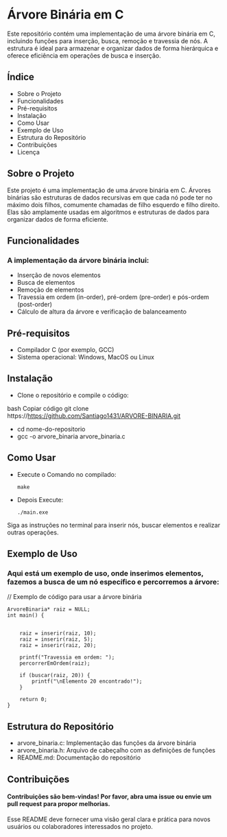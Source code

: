 # Árvore Binária em C
Este repositório contém uma implementação de uma árvore binária em C, incluindo funções para inserção, busca, remoção e travessia de nós. A estrutura é ideal para armazenar e organizar dados de forma hierárquica e oferece eficiência em operações de busca e inserção.
## Índice
- Sobre o Projeto
- Funcionalidades
- Pré-requisitos
- Instalação
- Como Usar
- Exemplo de Uso
- Estrutura do Repositório
- Contribuições
- Licença

  
## Sobre o Projeto
Este projeto é uma implementação de uma árvore binária em C. Árvores binárias são estruturas de dados recursivas em que cada nó pode ter no máximo dois filhos, comumente chamadas de filho esquerdo e filho direito. Elas são amplamente usadas em algoritmos e estruturas de dados para organizar dados de forma eficiente.

## Funcionalidades
### A implementação da árvore binária inclui:

- Inserção de novos elementos
- Busca de elementos
- Remoção de elementos
- Travessia em ordem (in-order), pré-ordem (pre-order) e pós-ordem (post-order)
- Cálculo de altura da árvore e verificação de balanceamento

## Pré-requisitos
- Compilador C (por exemplo, GCC)
- Sistema operacional: Windows, MacOS ou Linux

## Instalação
- Clone o repositório e compile o código:

bash
Copiar código
git clone https://https://github.com/Santiago1431/ARVORE-BINARIA.git
- cd nome-do-repositorio
- gcc -o arvore_binaria arvore_binaria.c

## Como Usar
- Execute o Comando no  compilado:
  ~~~
  make
  ~~~
- Depois Execute:
  ~~~
  ./main.exe
  ~~~
  
Siga as instruções no terminal para inserir nós, buscar elementos e realizar outras operações.

## Exemplo de Uso
### Aqui está um exemplo de uso, onde inserimos elementos, fazemos a busca de um nó específico e percorremos a árvore:


// Exemplo de código para usar a árvore binária
```
ArvoreBinaria* raiz = NULL;
int main() {
   

    raiz = inserir(raiz, 10);
    raiz = inserir(raiz, 5);
    raiz = inserir(raiz, 20);

    printf("Travessia em ordem: ");
    percorrerEmOrdem(raiz);

    if (buscar(raiz, 20)) {
        printf("\nElemento 20 encontrado!");
    }

    return 0;
}
```

## Estrutura do Repositório
- arvore_binaria.c: Implementação das funções da árvore binária
- arvore_binaria.h: Arquivo de cabeçalho com as definições de funções
- README.md: Documentação do repositório

## Contribuições
#### Contribuições são bem-vindas! Por favor, abra uma issue ou envie um pull request para propor melhorias.


Esse README deve fornecer uma visão geral clara e prática para novos usuários ou colaboradores interessados no projeto.

